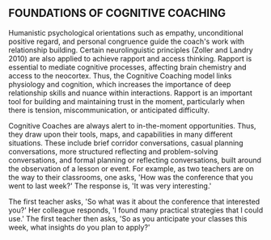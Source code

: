 ## FOUNDATIONS OF COGNITIVE COACHING

Humanistic psychological orientations such as empathy, unconditional positive regard, and personal congruence guide the coach's work with relationship building. Certain neurolinguistic principles (Zoller and Landry 2010) are also applied to achieve rapport and access thinking. Rapport is essential to mediate cognitive processes, affecting brain chemistry and access to the neocortex. Thus, the Cognitive Coaching model links physiology and cognition, which increases the importance of deep relationship skills and nuance within interactions. Rapport is an important tool for building and maintaining trust in the moment, particularly when there is tension, miscommunication, or anticipated difficulty.

Cognitive Coaches are always alert to in-the-moment opportunities. Thus, they draw upon their tools, maps, and capabilities in many different situations. These include brief corridor conversations, casual planning conversations, more structured reflecting and problem-solving conversations, and formal planning or reflecting conversations, built around the observation of a lesson or event. For example, as two teachers are on the way to their classrooms, one asks, 'How was the conference that you went to last week?' The response is, 'It was very interesting.'

The first teacher asks, 'So what was it about the conference that interested you?' Her colleague responds, 'I found many practical strategies that I could use.' The first teacher then asks, 'So as you anticipate your classes this week, what insights do you plan to apply?'